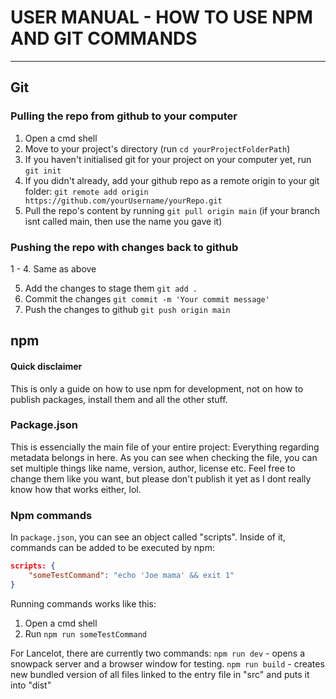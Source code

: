 # USER MANUAL - HOW TO USE NPM AND GIT COMMANDS
-----------
## Git

### Pulling the repo from github to your computer
1. Open a cmd shell
2. Move to your project's directory (run ```cd yourProjectFolderPath```)
3. If you haven't initialised git for your project on your computer yet, run ```git init```
4. If you didn't already, add your github repo as a remote origin to your git folder: ```git remote add origin https://github.com/yourUsername/yourRepo.git```
5. Pull the repo's content by running ```git pull origin main``` (if your branch isnt called main, then use the name you gave it)

### Pushing the repo with changes back to github
1 - 4. Same as above

5. Add the changes to stage them ```git add .```
6. Commit the changes ```git commit -m 'Your commit message'```
7. Push the changes to github ```git push origin main```

## npm

#### Quick disclaimer
This is only a guide on how to use npm for development, not on how to publish packages, install them and all the other stuff.

### Package.json
This is essencially the main file of your entire project: Everything regarding metadata belongs in here.
As you can see when checking the file, you can set multiple things like name, version, author, license etc.
Feel free to change them like you want, but please don't publish it yet as I dont really know how that works either, lol.

### Npm commands
In ```package.json```, you can see an object called "scripts". Inside of it, commands can be added to be executed by npm:
```json
scripts: {
    "someTestCommand": "echo 'Joe mama' && exit 1"
}
```
Running commands works like this:
1. Open a cmd shell
2. Run ```npm run someTestCommand```

For Lancelot, there are currently two commands:
```npm run dev``` - opens a snowpack server and a browser window for testing.
```npm run build``` - creates new bundled version of all files linked to the entry file in "src" and puts it into "dist"
